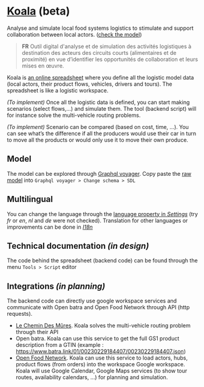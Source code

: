 # [Koala](https://docs.google.com/spreadsheets/d/1tjktUMx26vcGmk0r5E-Esn6EIexSXl6BBZ2JEsAOu_k) (beta)

Analyse and simulate local food systems logistics to stimulate and support collaboration between local actors. ([check the model](model.graphql))

> **FR** Outil digital d'analyse et de simulation des activités logistiques à destination des acteurs des circuits courts (alimentaires et de proximité) en vue d’identifier les opportunités de collaboration et leurs mises en œuvre.

Koala is [an online spreadsheet](https://docs.google.com/spreadsheets/d/1tjktUMx26vcGmk0r5E-Esn6EIexSXl6BBZ2JEsAOu_k) where you define all the logistic model data (local actors, their product flows, vehicles, drivers and tours). The spreadsheet is like a logistic workspace.

*(To implement)* Once all the logistic data is defined, you can start making scenarios (select flows,…) and simulate them. The tool (backend script) will for instance solve the multi-vehicle routing problems.

*(To implement)* Scenario can be compared (based on cost, time, …). You can see what’s the difference if all the producers would use their car in turn to move all the products or would only use it to move their own produce.

## Model

The model can be explored through [Graphql voyager](https://apis.guru/graphql-voyager/). Copy paste the [raw model](https://raw.githubusercontent.com/qalincalabs/koala/main/model.graphql) into `Graphql voyager > Change schema > SDL`

## Multilingual

You can change the language through the [language property in *Settings*](https://docs.google.com/spreadsheets/d/1tjktUMx26vcGmk0r5E-Esn6EIexSXl6BBZ2JEsAOu_k/edit#gid=1719152079&range=B1) (try *fr* or *en*, *nl* and *de* were not checked). Translation for other languages or improvements can be done in [*I18n*](https://docs.google.com/spreadsheets/d/1tjktUMx26vcGmk0r5E-Esn6EIexSXl6BBZ2JEsAOu_k/edit#gid=268125426)

## Technical documentation *(in design)*

The code behind the spreadsheet (backend code) can be found through the menu `Tools > Script` editor

## Integrations *(in planning)*

The backend code can directly use google workspace services and communicate with Open batra and Open Food Network through API (http requests). 

* [Le Chemin Des Mûres](https://www.lechemindesmures.fr/). Koala solves the multi-vehicle routing problem through their API
* Open batra. Koala can use this service to get the full GS1 product description from a GTIN (example : https://www.batra.link/01/00230229184407/00230229184407.json)
* [Open Food Network](https://www.openfoodnetwork.org/). Koala can use this service to load actors, hubs, product flows (from orders) into the workspace
Google workspace. Koala will use Google Calendar, Google Maps services (to show tour routes, availability calendars, …) for planning and simulation.

